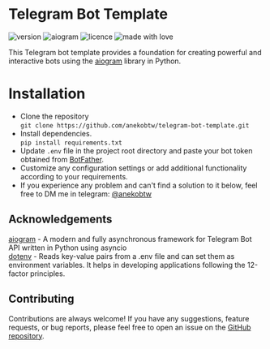 # Telegram Bot Template
![version](https://img.shields.io/badge/Project_version-v1.0-blue)
![aiogram](https://img.shields.io/badge/aiogram-v3.4.1-blue)
![licence](https://img.shields.io/badge/License-MIT-green)
![made with love](https://img.shields.io/badge/Made_with-Love-red)

This Telegram bot template provides a foundation for creating powerful and interactive bots using the [aiogram](https://github.com/aiogram/aiogram) library in Python.

# Installation
- Clone the repository\
`git clone https://github.com/anekobtw/telegram-bot-template.git`
- Install dependencies.\
`pip install requirements.txt`
- Update `.env` file in the project root directory and paste your bot token obtained from [BotFather](https://t.me/BotFather).
- Customize any configuration settings or add additional functionality according to your requirements.
- If you experience any problem and can't find a solution to it below, feel free to DM me in telegram: [@anekobtw](https://t.me/anekobtw)

## Acknowledgements
[aiogram](https://github.com/aiogram/aiogram) - A modern and fully asynchronous framework for Telegram Bot API written in Python using asyncio\
[dotenv](https://github.com/theskumar/python-dotenv) - Reads key-value pairs from a .env file and can set them as environment variables. It helps in developing applications following the 12-factor principles.

## Contributing
Contributions are always welcome! If you have any suggestions, feature requests, or bug reports, please feel free to open an issue on the [GitHub repository](https://github.com/anekobtw/telegram-bot-template).
